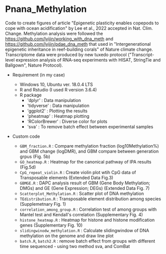 # Pnana_Methylation
Code to create figures of article "Epigenetic plasticity enables copepods to cope with ocean acidification" by Lee et al., 2022 accepted in Nat. Clim. Change.
Methylation analysis were followed the https://github.com/lyijin/working_with_dna_meth and https://github.com/lyijin/pdae_dna_meth that used in "Intergenerational epigenetic inheritance in reef-building corals" of Nature climate change.
Transcriptome data were produced by new tuxedo protocol ("Transcript-level expression analysis of RNA-seq experiments with HISAT, StringTie and Ballgown", Nature Protocol).

* Requirement (in my case)
  - Windows 10, Ubuntu ver. 18.0.4 LTS
  - R and Rstudio (I used R version 3.6.4)
  - R package
    - 'dplyr' : Data manipulation
    - 'tidyverse' : Data manipulation
    - 'ggplot2' : Plotting the results
    - 'pheatmap' : Heatmap plotting
    - 'RColorBrewer' : Diverse color for plots
    - 'sva' : To remove batch effect between experimental samples

* Custom code
  - `GBM_fraction.R` : Compare methylation fraction (log10Methylation%) and GBM change (logDMR), and GBM compare between generation grpus (Fig. 5b)
  - `GO_heatmap.R` : Heatmap for the canonical pathway of IPA results (Fig.5d)
  - `CpG_repeat_violin.R` : Create violin plot wtih CpG data of Transposable elements (Extended Data Fig.3)
  - `GBMGE.R` : DAPC analysis result of GBM (Gene Body Methylation; DMGs) and GE (Gene Expression; DEGs) (Extended Data Fig. 7) 
  - `Scatterplot_Methylation.R` : Scatter plot of DNA methylation
  - `TEdistribution.R` : Transposable element distribution among species (Supplemetnary Fig. 1)
  - `correlation_among_group.R` : Correlation test of among groups with Mantel test and Kendall's correlation (Supplementary Fig. 4)
  - `histone_heatmap.R` : Heatmap for histone and histone modification genes (Supplementary Fig. 10)
  - `slidingwinodw_methylation.R` : Calculate slidingwindow of DNA methylation on the genome and draw line plot
  - `batch.R`, `batch2.R` : remove batch effect from groups with different time sequenced - using two method sva, and ComBat
